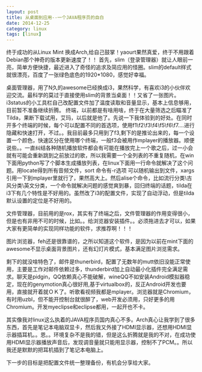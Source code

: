 ```yaml
---
layout: post
title: 从桌面到应用--一个JAVA程序员的自白
date: 2014-12-25
category: linux
tags: [linux]
---
```



终于成功的从Linux Mint 换成Arch,给自己鼓掌！yaourt果然真爱，终于不用跟着Debian那个神奇的版本更新速度了！！
首先，slim（登录管理器）就让人眼前一亮，简单方便快捷，最近进入了奇怪的追求及简应用的怪圈。slim的default样式就很漂亮，百度了一张绿色底色的1920*1080，感觉好幸福。

桌面管理器，用了N久的awesome已经换成i3，果然科学，有喜欢i3的小伙伴欢迎交流。最科学的莫过于直接使用slim的背景当桌面！！又省了一张图片。i3status的小工具栏自己改配置文件加了温度读取和音量显示，基本上信息够用，目前暂不准备继续折腾。
终端，以前都是有啥用啥，终于在大量筛选之后瞄准了Tilda，果断下载试用，艾玛，以后就是他了。先说一下我体验到的好处。在同时开多个终端的时候，每个可以配置不同的首选项，使用f1\f2\f3\f4\f5\f6\f7....进行隐藏和快速打开，不过。。我目前最多只用到了f3,剩下的是推论出来的，每一个设置一个颜色，快速区分在使用哪个终端，一般f3会被用作mplayer的播放器。顺便说些。。一直纠结各种随机播放软件都会有可能在播放完上一个歌之后，过一小会就有可能会重新跳到之前放过的歌，所以我需要一个全列表的不重复随机，在win下面用python写了个脚本生成播放列表，在linux下面用一行命令就解决了这个问题。用locate得到所有音频文件，sort 命令有-r选项 可以随机输出到文件，xargs引用一下到mplayer里就行了，果然高大上。然后alise个命令，比如流行分类\古风分类\英文分类，一个命令就解决问题的感觉爽到暴，回归终端的话题，tilda在i3下有几个特性是不好用的。虽然改了i3的配置文件，实现了自动浮动，但是tilda默认设置的定位是不好用的。

文件管理器，目前用的是rox，其实有了终端之后，文件管理器的作用变得很小，但是也有非用不可的时候，比如。。给浏览器安装插件。。必须拖进去才可以，如果大家有更简单的实现同样功能的软件，求推荐啊！！！

图片浏览器，feh还是很靠谱的，之所以知道这个软件，是因为以前在mint下面的awesome不显示桌面背景图片，还有幻灯片模式，基本满足图片浏览需求。

剩下的就没啥特色了，邮件是thunerbird，配置了无数年的mutt依旧没能正常使用，主要是工作对邮件依赖过多，thunderbird加上自动最小化插件完全满足需求。聊天是pidgin，QQ依赖真心不能破解，wineQQ不如安装Android模拟器稳定，现在的genymotion真心很好用,基于virtualbox的，反正Android开发也要用，直接就开着就ＯＫ了。听歌看视频我都是mplayer。浏览器就是Chromium，有时用uzbl，但不能开控制台就很醉了，web开发必须用，只好更多的用Chromium。开发myeclipse和eclipse都用，一起开也不卡。

其实像我对linux这么执着的JAVA程序员国内真心不多。Arch真心让我学到了很多东西，首先是笔记本电脑双显卡，然后我又外接了HDMI显示器，还想用HDMI显示器插耳机。。恩。。环境复杂不是我的错，但是这么折腾就是我的不对，在成功使用HDMI显示器播放声音后，发现调音量就只能用显示器，控制不了PCM。。所以我还是默默的把耳机插到了笔记本电脑上。

下一步的目标是把配置文件统一整理备份，有机会分享给大家。
